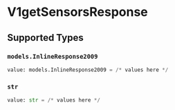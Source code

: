 # V1getSensorsResponse


## Supported Types

### `models.InlineResponse2009`

```python
value: models.InlineResponse2009 = /* values here */
```

### `str`

```python
value: str = /* values here */
```

